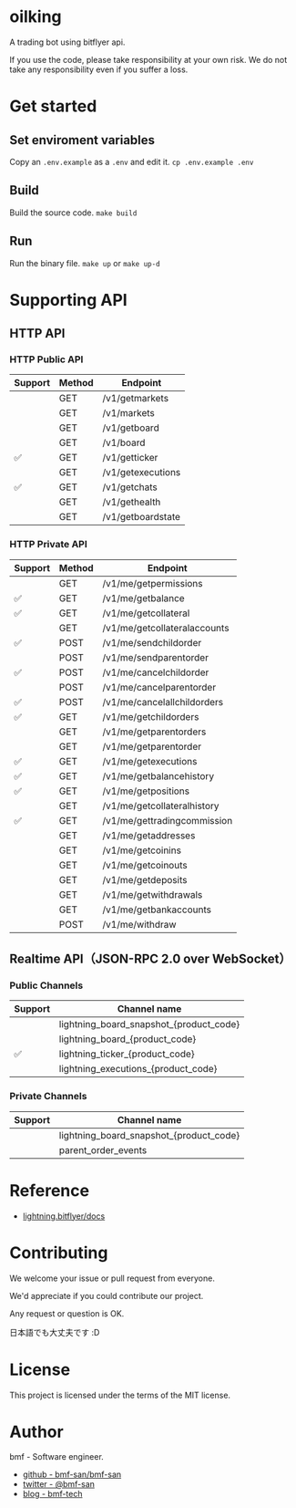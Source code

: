 # oilking
A trading bot using bitflyer api.

If you use the code, please take responsibility at your own risk. We do not take any responsibility even if you suffer a loss.

# Get started
## Set enviroment variables
Copy an `.env.example` as a `.env` and edit it.
`cp .env.example .env`

## Build
Build the source code.
`make build`

## Run
Run the binary file.
`make up` or `make up-d`

# Supporting API
## HTTP API
### HTTP Public API
|      Support       | Method |     Endpoint      |
| ------------------ | ------ | ----------------- |
|                    | GET    | /v1/getmarkets    |
|                    | GET    | /v1/markets       |
|                    | GET    | /v1/getboard      |
|                    | GET    | /v1/board         |
| :white_check_mark: | GET    | /v1/getticker     |
|                    | GET    | /v1/getexecutions |
| :white_check_mark: | GET    | /v1/getchats      |
|                    | GET    | /v1/gethealth     |
|                    | GET    | /v1/getboardstate |

### HTTP Private API
|      Support       | Method |           Endpoint           |
| ------------------ | ------ | ---------------------------- |
|                    | GET    | /v1/me/getpermissions        |
| :white_check_mark: | GET    | /v1/me/getbalance            |
| :white_check_mark: | GET    | /v1/me/getcollateral         |
|                    | GET    | /v1/me/getcollateralaccounts |
| :white_check_mark: | POST   | /v1/me/sendchildorder        |
|                    | POST   | /v1/me/sendparentorder       |
| :white_check_mark: | POST   | /v1/me/cancelchildorder      |
|                    | POST   | /v1/me/cancelparentorder     |
| :white_check_mark: | POST   | /v1/me/cancelallchildorders  |
| :white_check_mark: | GET    | /v1/me/getchildorders        |
|                    | GET    | /v1/me/getparentorders       |
|                    | GET    | /v1/me/getparentorder        |
| :white_check_mark: | GET    | /v1/me/getexecutions         |
| :white_check_mark: | GET    | /v1/me/getbalancehistory     |
| :white_check_mark: | GET    | /v1/me/getpositions          |
|                    | GET    | /v1/me/getcollateralhistory  |
| :white_check_mark: | GET    | /v1/me/gettradingcommission  |
|                    | GET    | /v1/me/getaddresses          |
|                    | GET    | /v1/me/getcoinins            |
|                    | GET    | /v1/me/getcoinouts           |
|                    | GET    | /v1/me/getdeposits           |
|                    | GET    | /v1/me/getwithdrawals        |
|                    | GET    | /v1/me/getbankaccounts       |
|                    | POST   | /v1/me/withdraw              |

## Realtime API（JSON-RPC 2.0 over WebSocket）
### Public Channels
|      Support       |              Channel name               |
| ------------------ | --------------------------------------- |
|                    | lightning_board_snapshot_{product_code} |
|                    | lightning_board_{product_code}          |
| :white_check_mark: | lightning_ticker_{product_code}         |
|                    | lightning_executions_{product_code}     |


### Private Channels
| Support |              Channel name               |
| ------- | --------------------------------------- |
|         | lightning_board_snapshot_{product_code} |
|         | parent_order_events                     |

# Reference
- [lightning.bitflyer/docs](https://lightning.bitflyer.com/docs)

# Contributing
We welcome your issue or pull request from everyone.

We'd appreciate if you could contribute our project.

Any request or question is OK.

日本語でも大丈夫です :D

# License
This project is licensed under the terms of the MIT license.

# Author
bmf - Software engineer.

- [github - bmf-san/bmf-san](https://github.com/bmf-san/bmf-san)
- [twitter - @bmf-san](https://twitter.com/bmf_san)
- [blog - bmf-tech](http://bmf-tech.com/)
